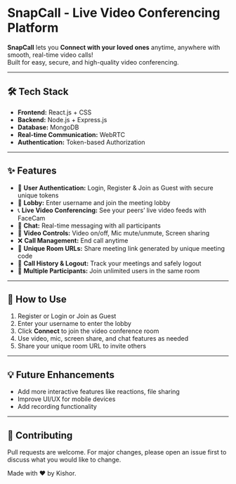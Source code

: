 # SnapCall - Live Video Conferencing Platform

**SnapCall** lets you **Connect with your loved ones** anytime, anywhere with smooth, real-time video calls!  
Built for easy, secure, and high-quality video conferencing.

---

## 🛠️ Tech Stack  
- **Frontend:** React.js + CSS  
- **Backend:** Node.js + Express.js  
- **Database:** MongoDB  
- **Real-time Communication:** WebRTC  
- **Authentication:** Token-based Authorization

---

## ✨ Features  
- 🔐 **User Authentication:** Login, Register & Join as Guest with secure unique tokens  
- 👥 **Lobby:** Enter username and join the meeting lobby  
- 📞 **Live Video Conferencing:** See your peers’ live video feeds with FaceCam  
- 💬 **Chat:** Real-time messaging with all participants  
- 🎥 **Video Controls:** Video on/off, Mic mute/unmute, Screen sharing  
- ❌ **Call Management:** End call anytime  
- 🔗 **Unique Room URLs:** Share meeting link generated by unique meeting code  
- 📜 **Call History & Logout:** Track your meetings and safely logout  
- 👥 **Multiple Participants:** Join unlimited users in the same room  

---

## 🚀 How to Use  
1. Register or Login or Join as Guest  
2. Enter your username to enter the lobby  
3. Click **Connect** to join the video conference room  
4. Use video, mic, screen share, and chat features as needed  
5. Share your unique room URL to invite others  

---

## 💡 Future Enhancements  
- Add more interactive features like reactions, file sharing  
- Improve UI/UX for mobile devices  
- Add recording functionality

---

## 🤝 Contributing
Pull requests are welcome.
For major changes, please open an issue first to discuss what you would like to change.



Made with ❤️ by Kishor.

